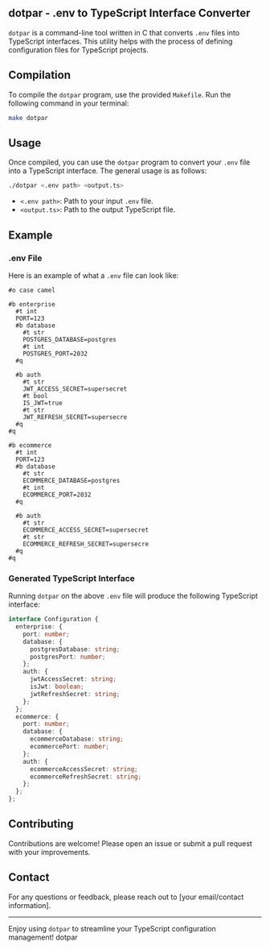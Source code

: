 ## dotpar - .env to TypeScript Interface Converter

`dotpar` is a command-line tool written in C that converts `.env` files into TypeScript interfaces. This utility helps with the process of defining configuration files for TypeScript projects.

## Compilation

To compile the `dotpar` program, use the provided `Makefile`. Run the following command in your terminal:

```sh
make dotpar
```

## Usage

Once compiled, you can use the `dotpar` program to convert your `.env` file into a TypeScript interface. The general usage is as follows:

```sh
./dotpar <.env path> <output.ts>
```

- `<.env path>`: Path to your input `.env` file.
- `<output.ts>`: Path to the output TypeScript file.

## Example

### .env File

Here is an example of what a `.env` file can look like:

```plaintext
#o case camel

#b enterprise
  #t int 
  PORT=123
  #b database
    #t str
    POSTGRES_DATABASE=postgres
    #t int
    POSTGRES_PORT=2032
  #q

  #b auth
    #t str
    JWT_ACCESS_SECRET=supersecret
    #t bool
    IS_JWT=true
    #t str
    JWT_REFRESH_SECRET=supersecre
  #q
#q

#b ecommerce
  #t int 
  PORT=123
  #b database
    #t str
    ECOMMERCE_DATABASE=postgres
    #t int
    ECOMMERCE_PORT=2032
  #q

  #b auth
    #t str
    ECOMMERCE_ACCESS_SECRET=supersecret
    #t str
    ECOMMERCE_REFRESH_SECRET=supersecre
  #q
#q
```

### Generated TypeScript Interface

Running `dotpar` on the above `.env` file will produce the following TypeScript interface:

```typescript
interface Configuration {
  enterprise: {
    port: number;
    database: {
      postgresDatabase: string;
      postgresPort: number;
    };
    auth: {
      jwtAccessSecret: string;
      isJwt: boolean;
      jwtRefreshSecret: string;
    };
  };
  ecommerce: {
    port: number;
    database: {
      ecommerceDatabase: string;
      ecommercePort: number;
    };
    auth: {
      ecommerceAccessSecret: string;
      ecommerceRefreshSecret: string;
    };
  };
};
```


## Contributing

Contributions are welcome! Please open an issue or submit a pull request with your improvements.

## Contact

For any questions or feedback, please reach out to [your email/contact information].

---

Enjoy using `dotpar` to streamline your TypeScript configuration management! dotpar
